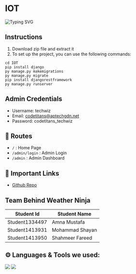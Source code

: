 # IOT<div align="center">
  <img src="https://readme-typing-svg.herokuapp.com?font=Jost&weight=600&size=28&duration=3500&pause=500&color=45e2c7&center=true&vCenter=true&width=435&lines=Weather+Ninja;Team+Code+Titans;TechWiz+2024;" alt="Typing SVG" />
</div>

## Instructions
1. Download zip file and extract it
2. To set up the project, you can use the following commands:
```
cd IOT
pip install django
py manage.py makemigrations
py manage.py migrate
pip install djangorestframework
py manage.py runserver
```

## Admin Credentials
- Username: techwiz
- Email: codetitans@aptechgdn.net
- Password: codetitans_techwiz

## 🔗 Routes

- `/` : Home Page
- `/admin/login` : Admin Login
- `/admin` : Admin Dashboard


## 🔗 Important Links
- [Github Repo](https://github.com/CodeTitans2/IOT)

## Team Behind Weather Ninja

| Student Id | Student Name |
| ------------- | ------------- |
| Student1334497 | Amna Mustafa |
| Student1413931 | Mohammad Shayan |
| Student1413950 | Shahmeer Fareed |

## ⚙️ Languages & Tools we used:
<p align="left">
  <img src="https://img.shields.io/badge/Python-3776AB?style=for-the-badge&logo=python&logoColor=white">
  <img src="https://img.shields.io/badge/Django-092E20?style=for-the-badge&logo=django&logoColor=white">
</p>
